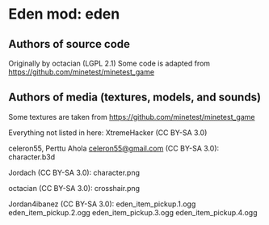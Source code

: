Eden mod: eden
================

Authors of source code
----------------------
Originally by octacian (LGPL 2.1)
Some code is adapted from https://github.com/minetest/minetest_game

Authors of media (textures, models, and sounds)
-----------------------------------------------
Some textures are taken from https://github.com/minetest/minetest_game

Everything not listed in here:
XtremeHacker (CC BY-SA 3.0)

celeron55, Perttu Ahola <celeron55@gmail.com> (CC BY-SA 3.0):
  character.b3d

Jordach (CC BY-SA 3.0):
  character.png

octacian (CC BY-SA 3.0):
  crosshair.png

Jordan4ibanez (CC BY-SA 3.0):
	eden_item_pickup.1.ogg
	eden_item_pickup.2.ogg
	eden_item_pickup.3.ogg
	eden_item_pickup.4.ogg
